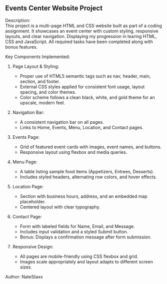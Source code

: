 Events Center Website Project  
------------------------------

Description: <br>
This project is a multi-page HTML and CSS website built as part of a coding assignment. 
It showcases an event center with custom styling, responsive layouts, and clear navigation. Displaying my progression in learing HTML, CSS and JavaScript.
All required tasks have been completed along with bonus features.

Key Components Implemented:

1. Page Layout & Styling:
   - Proper use of HTML5 semantic tags such as nav, header, main, section, and footer.
   - External CSS styles applied for consistent font usage, layout spacing, and color themes.
   - Color scheme follows a clean black, white, and gold theme for an upscale, modern feel.

2. Navigation Bar:
   - A consistent navigation bar on all pages.
   - Links to Home, Events, Menu, Location, and Contact pages.

3. Events Page:
   - Grid of featured event cards with images, event names, and buttons.
   - Responsive layout using flexbox and media queries.

4. Menu Page:
   - A table listing sample food items (Appetizers, Entrees, Desserts).
   - Includes styled headers, alternating row colors, and hover effects.

5. Location Page:
   - Section with business hours, address, and an embedded map placeholder.
   - Centered layout with clear typography.

6. Contact Page:
   - Form with labeled fields for Name, Email, and Message.
   - Includes input validation and a styled Submit button.
   - Bonus: Displays a confirmation message after form submission.

7. Responsive Design:
   - All pages are mobile-friendly using CSS flexbox and grid.
   - Images scale appropriately and layout adapts to different screen sizes.

Author: NateStaxx

